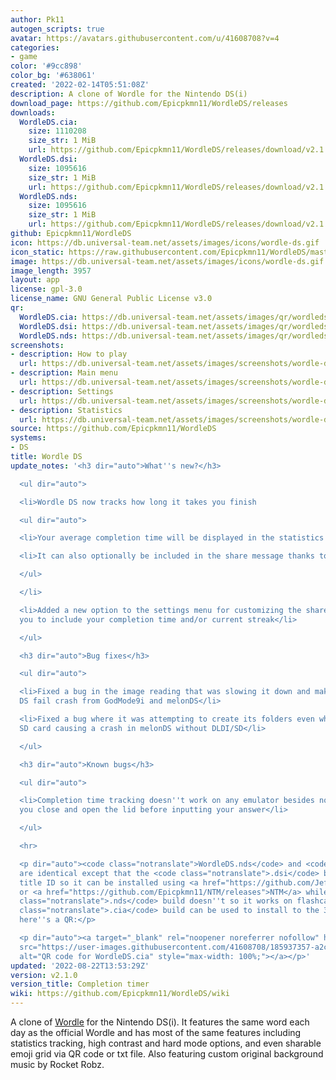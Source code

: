 ```yaml
---
author: Pk11
autogen_scripts: true
avatar: https://avatars.githubusercontent.com/u/41608708?v=4
categories:
- game
color: '#9cc898'
color_bg: '#638061'
created: '2022-02-14T05:51:08Z'
description: A clone of Wordle for the Nintendo DS(i)
download_page: https://github.com/Epicpkmn11/WordleDS/releases
downloads:
  WordleDS.cia:
    size: 1110208
    size_str: 1 MiB
    url: https://github.com/Epicpkmn11/WordleDS/releases/download/v2.1.0/WordleDS.cia
  WordleDS.dsi:
    size: 1095616
    size_str: 1 MiB
    url: https://github.com/Epicpkmn11/WordleDS/releases/download/v2.1.0/WordleDS.dsi
  WordleDS.nds:
    size: 1095616
    size_str: 1 MiB
    url: https://github.com/Epicpkmn11/WordleDS/releases/download/v2.1.0/WordleDS.nds
github: Epicpkmn11/WordleDS
icon: https://db.universal-team.net/assets/images/icons/wordle-ds.gif
icon_static: https://raw.githubusercontent.com/Epicpkmn11/WordleDS/master/resources/icon/icon.0.png
image: https://db.universal-team.net/assets/images/icons/wordle-ds.gif
image_length: 3957
layout: app
license: gpl-3.0
license_name: GNU General Public License v3.0
qr:
  WordleDS.cia: https://db.universal-team.net/assets/images/qr/wordleds-cia.png
  WordleDS.dsi: https://db.universal-team.net/assets/images/qr/wordleds-dsi.png
  WordleDS.nds: https://db.universal-team.net/assets/images/qr/wordleds-nds.png
screenshots:
- description: How to play
  url: https://db.universal-team.net/assets/images/screenshots/wordle-ds/how-to-play.png
- description: Main menu
  url: https://db.universal-team.net/assets/images/screenshots/wordle-ds/main-menu.png
- description: Settings
  url: https://db.universal-team.net/assets/images/screenshots/wordle-ds/settings.png
- description: Statistics
  url: https://db.universal-team.net/assets/images/screenshots/wordle-ds/statistics.png
source: https://github.com/Epicpkmn11/WordleDS
systems:
- DS
title: Wordle DS
update_notes: '<h3 dir="auto">What''s new?</h3>

  <ul dir="auto">

  <li>Wordle DS now tracks how long it takes you finish

  <ul dir="auto">

  <li>Your average completion time will be displayed in the statistics menu</li>

  <li>It can also optionally be included in the share message thanks to...</li>

  </ul>

  </li>

  <li>Added a new option to the settings menu for customizing the share message, allowing
  you to include your completion time and/or current streak</li>

  </ul>

  <h3 dir="auto">Bug fixes</h3>

  <ul dir="auto">

  <li>Fixed a bug in the image reading that was slowing it down and making Wordle
  DS fail crash from GodMode9i and melonDS</li>

  <li>Fixed a bug where it was attempting to create its folders even when it had no
  SD card causing a crash in melonDS without DLDI/SD</li>

  </ul>

  <h3 dir="auto">Known bugs</h3>

  <ul dir="auto">

  <li>Completion time tracking doesn''t work on any emulator besides no$gba unless
  you close and open the lid before inputting your answer</li>

  </ul>

  <hr>

  <p dir="auto"><code class="notranslate">WordleDS.nds</code> and <code class="notranslate">WordleDS.dsi</code>
  are identical except that the <code class="notranslate">.dsi</code> build has a
  title ID so it can be installed using <a href="https://github.com/JeffRuLz/TMFH/releases">TMFH</a>
  or <a href="https://github.com/Epicpkmn11/NTM/releases">NTM</a> while the <code
  class="notranslate">.nds</code> build doesn''t so it works on flashcards. The <code
  class="notranslate">.cia</code> build can be used to install to the 3DS HOME Menu,
  here''s a QR:</p>

  <p dir="auto"><a target="_blank" rel="noopener noreferrer nofollow" href="https://user-images.githubusercontent.com/41608708/185937357-a2c904ec-91d9-4af6-8fce-ab663549aacf.png"><img
  src="https://user-images.githubusercontent.com/41608708/185937357-a2c904ec-91d9-4af6-8fce-ab663549aacf.png"
  alt="QR code for WordleDS.cia" style="max-width: 100%;"></a></p>'
updated: '2022-08-22T13:53:29Z'
version: v2.1.0
version_title: Completion timer
wiki: https://github.com/Epicpkmn11/WordleDS/wiki
---
```

A clone of [Wordle](https://www.nytimes.com/games/wordle/index.html) for the Nintendo DS(i). It features the same word each day as the official Wordle and has most of the same features including statistics tracking, high contrast and hard mode options, and even sharable emoji grid via QR code or txt file. Also featuring custom original background music by Rocket Robz.